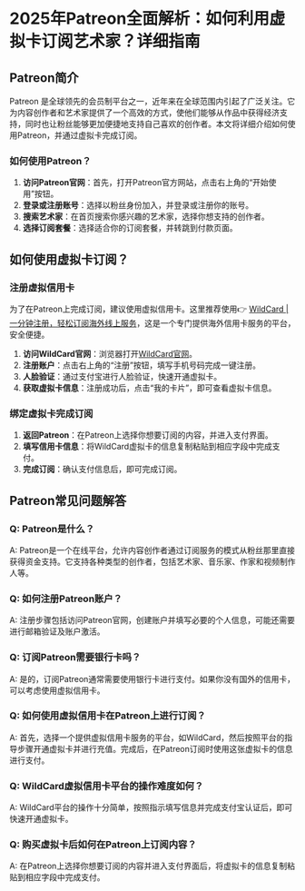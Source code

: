 # 2025年Patreon全面解析：如何利用虚拟卡订阅艺术家？详细指南

## Patreon简介

Patreon 是全球领先的会员制平台之一，近年来在全球范围内引起了广泛关注。它为内容创作者和艺术家提供了一个高效的方式，使他们能够从作品中获得经济支持，同时也让粉丝能够更加便捷地支持自己喜欢的创作者。本文将详细介绍如何使用Patreon，并通过虚拟卡完成订阅。

### 如何使用Patreon？

1. **访问Patreon官网**：首先，打开Patreon官方网站，点击右上角的“开始使用”按钮。
2. **登录或注册账号**：选择以粉丝身份加入，并登录或注册你的账号。
3. **搜索艺术家**：在首页搜索你感兴趣的艺术家，选择你想支持的创作者。
4. **选择订阅套餐**：选择适合你的订阅套餐，并转跳到付款页面。



## 如何使用虚拟卡订阅？

### 注册虚拟信用卡

为了在Patreon上完成订阅，建议使用虚拟信用卡。这里推荐使用👉 [WildCard | 一分钟注册，轻松订阅海外线上服务](https://bbtdd.com/WildCard)，这是一个专门提供海外信用卡服务的平台，安全便捷。

1. **访问WildCard官网**：浏览器打开[WildCard官网](https://bbtdd.com/WildCard)。
2. **注册账户**：点击右上角的“注册”按钮，填写手机号码完成一键注册。
3. **人脸验证**：通过支付宝进行人脸验证，快速开通虚拟卡。
4. **获取虚拟卡信息**：注册成功后，点击“我的卡片”，即可查看虚拟卡信息。



### 绑定虚拟卡完成订阅

1. **返回Patreon**：在Patreon上选择你想要订阅的内容，并进入支付界面。
2. **填写信用卡信息**：将WildCard虚拟卡的信息复制粘贴到相应字段中完成支付。
3. **完成订阅**：确认支付信息后，即可完成订阅。



## Patreon常见问题解答

### Q: Patreon是什么？

A: Patreon是一个在线平台，允许内容创作者通过订阅服务的模式从粉丝那里直接获得资金支持。它支持各种类型的创作者，包括艺术家、音乐家、作家和视频制作人等。

### Q: 如何注册Patreon账户？

A: 注册步骤包括访问Patreon官网，创建账户并填写必要的个人信息，可能还需要进行邮箱验证及账户激活。

### Q: 订阅Patreon需要银行卡吗？

A: 是的，订阅Patreon通常需要使用银行卡进行支付。如果你没有国外的信用卡，可以考虑使用虚拟信用卡。

### Q: 如何使用虚拟信用卡在Patreon上进行订阅？

A: 首先，选择一个提供虚拟信用卡服务的平台，如WildCard，然后按照平台的指导步骤开通虚拟卡并进行充值。完成后，在Patreon订阅时使用这张虚拟卡的信息进行支付。

### Q: WildCard虚拟信用卡平台的操作难度如何？

A: WildCard平台的操作十分简单，按照指示填写信息并完成支付宝认证后，即可快速开通虚拟卡。

### Q: 购买虚拟卡后如何在Patreon上订阅内容？

A: 在Patreon上选择你想要订阅的内容并进入支付界面后，将虚拟卡的信息复制粘贴到相应字段中完成支付。